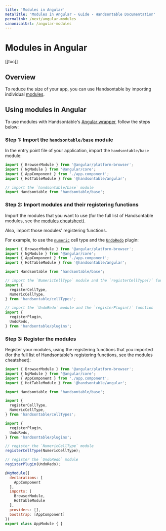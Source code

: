 ```yaml
---
title: 'Modules in Angular'
metaTitle: 'Modules in Angular - Guide - Handsontable Documentation'
permalink: /next/angular-modules
canonicalUrl: /angular-modules
---
```


# Modules in Angular

[[toc]]

## Overview

To reduce the size of your app, you can use Handsontable by importing individual [modules](@/guides/building-and-testing/modules.md).

## Using modules in Angular

To use modules with Handsontable's [Angular wrapper](@/guides/integrate-with-angular/angular-installation.md), follow the steps below:

### Step 1: Import the `handsontable/base` module
In the entry point file of your application, import the `handsontable/base` module:
  ```js
  import { BrowserModule } from '@angular/platform-browser';
  import { NgModule } from '@angular/core';
  import { AppComponent } from './app.component';
  import { HotTableModule } from '@handsontable/angular';

  // import the `handsontable/base` module
  import Handsontable from 'handsontable/base';
  ```

### Step 2: Import modules and their registering functions
Import the modules that you want to use (for the full list of Handsontable modules, see the [modules cheatsheet](@/guides/building-and-testing/modules.md#modules-cheatsheet)).

Also, import those modules' registering functions.

For example, to use the [`numeric`](@/guides/cell-types/numeric-cell-type.md) cell type and the [`UndoRedo`](@/api/undoRedo.md) plugin:
  ```js
  import { BrowserModule } from '@angular/platform-browser';
  import { NgModule } from '@angular/core';
  import { AppComponent } from './app.component';
  import { HotTableModule } from '@handsontable/angular';

  import Handsontable from 'handsontable/base';

  // import the `NumericCellType` module and the `registerCellType()` function
  import {
    registerCellType,
    NumericCellType,
  } from 'handsontable/cellTypes';

  // import the `UndoRedo` module and the `registerPlugin()` function
  import {
    registerPlugin,
    UndoRedo,
  } from 'handsontable/plugins';
  ```

### Step 3: Register the modules
Register your modules, using the registering functions that you imported (for the full list of Handsontable's registering functions, see the modules cheatsheet):
  ```jsx
  import { BrowserModule } from '@angular/platform-browser';
  import { NgModule } from '@angular/core';
  import { AppComponent } from './app.component';
  import { HotTableModule } from '@handsontable/angular';

  import Handsontable from 'handsontable/base';

  import {
    registerCellType,
    NumericCellType,
  } from 'handsontable/cellTypes';

  import {
    registerPlugin,
    UndoRedo,
  } from 'handsontable/plugins';

  // register the `NumericCellType` module
  registerCellType(NumericCellType);

  // register the `UndoRedo` module
  registerPlugin(UndoRedo);

  @NgModule({
    declarations: [
      AppComponent
    ],
    imports: [
      BrowserModule,
      HotTableModule
    ],
    providers: [],
    bootstrap: [AppComponent]
  })
  export class AppModule { }
  ```
